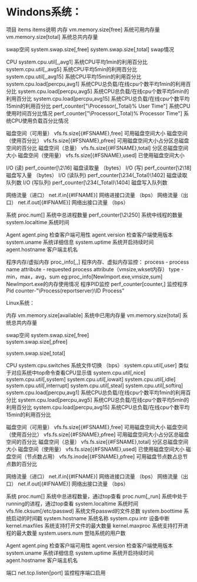# Windons系统：

项目	items	items说明
内存	vm.memory.size[free]	系统可用内存量
vm.memory.size[total]	系统总共内存量



swap空间	system.swap.size[,free]	
system.swap.size[,total]	swap情况



CPU	system.cpu.util[,,avg1]	系统CPU平均1min的利用百分比
system.cpu.util[,,avg5]	系统CPU平均5min的利用百分比
system.cpu.util[,,avg15]	系统CPU平均15min的利用百分比
system.cpu.load[percpu,avg1]	系统CPU总负载/在线cpu个数平均1min的利用百分比
system.cpu.load[percpu,avg5]	系统CPU总负载/在线cpu个数平均5min的利用百分比
system.cpu.load[percpu,avg15]	系统CPU总负载/在线cpu个数平均15min的利用百分比
perf_counter["\Processor(_Total)\% User Time"]	系统CPU使用时间百分比情况
perf_counter["\Processor(_Total)\% Processor Time"]	系统CPU使用负载百分比情况



磁盘空间（可用量）	vfs.fs.size[{#FSNAME},free]	可用磁盘空间大小
磁盘空间（使用百分比）	vfs.fs.size[{#FSNAME},pfree]	可用磁盘空间大小占分区总磁盘空间的百分比
磁盘空间（总量）	vfs.fs.size[{#FSNAME},total]	分区总磁盘空间大小
磁盘空间（使用量）	vfs.fs.size[{#FSNAME},used]	已使用磁盘空间大小



I/O (读)	perf_counter[\2\16]	磁盘读取量 （bytes）
I/O (写)	perf_counter[\2\18]	磁盘写入量 （bytes）
I/O (读队列)	perf_counter[\234(_Total)\1402]	磁盘读取队列数
I/O (写队列)	perf_counter[\234(_Total)\1404]	磁盘写入队列数



网络流量（进口）	net.if.in[{#IFNAME}]	网络进接口流量 （bps）
网络流量（出口）	net.if.out[{#IFNAME}]	网络出接口流量 （bps）



系统	proc.num[]	系统中总进程数量
perf_counter[\2\250]	系统中线程的数量
system.localtime	系统时间



Agent	agent.ping	检查客户端可用性
agent.version	检查客户端使用版本
system.uname	系统详细信息
system.uptime	系统开启持续时间
agent.hostname	客户端主机名


程序内存/虚拟内存
proc_info[<process>,<attribute>,<type>]	程序内存、虚拟内存监控：
process - process name
attribute - requested process attribute（vmsize,wkset内存）
type -min，max，avg，sum
eg:proc_info[NewImport.exe,vmsize,sum] NewImport.exe的内存使用情况
程序PID监控
perf_counter[counter,<interval>]	监控程序Pid
counter-"\Process(reportserver)\ID Process"


Linux系统：

内存	vm.memory.size[available]	系统中已用内存量
vm.memory.size[total]	系统总共内存量



swap空间	system.swap.size[,free]  	
system.swap.size[,pfree]	

system.swap.size[,total]	



CPU	system.cpu.switches	系统文件切换 （bps）
system.cpu.util[,user]	类似于对应系统中top命令查看CPU显示值
system.cpu.util[,nice]
system.cpu.util[,system]
system.cpu.util[,iowait]
system.cpu.util[,idle]
system.cpu.util[,interrupt]
system.cpu.util[,steal]
system.cpu.util[,softirq]
system.cpu.load[percpu,avg1]	系统CPU总负载/在线cpu个数平均1min的利用百分比
system.cpu.load[percpu,avg5]	系统CPU总负载/在线cpu个数平均5min的利用百分比
system.cpu.load[percpu,avg15]	系统CPU总负载/在线cpu个数平均15min的利用百分比



磁盘空间（可用量）	vfs.fs.size[{#FSNAME},free]	可用磁盘空间大小
磁盘空间（使用百分比）	vfs.fs.size[{#FSNAME},pfree]	可用磁盘空间大小占分区总磁盘空间的百分比
磁盘空间（总量）	vfs.fs.size[{#FSNAME},total]	分区总磁盘空间大小
磁盘空间（使用量）	vfs.fs.size[{#FSNAME},used]	已使用磁盘空间大小
磁盘空间（节点数占用）	vfs.fs.inode[{#FSNAME},pfree]	可用磁盘节点数占总节点数的百分比



网络流量（进口）	net.if.in[{#IFNAME}]	网络进接口流量 （bps）
网络流量（出口）	net.if.out[{#IFNAME}]	网络出接口流量 （bps）



系统	proc.num[]	系统中总进程数量，通过top查看
proc.num[,,run]	系统中处于running的进程，通过top查看
system.localtime	系统时间
vfs.file.cksum[/etc/passwd]	系统文件passwd的文件总数
system.boottime	系统启动的时间戳
system.hostname	系统名称
system.cpu.intr	设备中断
kernel.maxfiles	系统支持打开文件的最大数量
kernel.maxproc	系统支持打开进程的最大数量
system.users.num	登陆系统的用户数



Agent	agent.ping	检查客户端可用性
agent.version	检查客户端使用版本
system.uname	系统详细信息
system.uptime	系统开启持续时间
agent.hostname	客户端主机名



端口	net.tcp.listen[port]	监控程序端口启用
